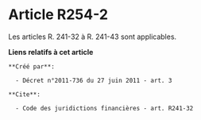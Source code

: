 # Article R254-2

Les articles R. 241-32 à R. 241-43 sont applicables.

**Liens relatifs à cet article**

	**Créé par**:

	  - Décret n°2011-736 du 27 juin 2011 - art. 3

	**Cite**:

	  - Code des juridictions financières - art. R241-32
